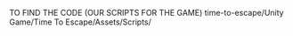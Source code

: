 TO FIND THE CODE (OUR SCRIPTS FOR THE GAME)
time-to-escape/Unity Game/Time To Escape/Assets/Scripts/
